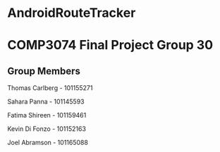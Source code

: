 # AndroidRouteTracker

# COMP3074 Final Project Group 30

## Group Members

Thomas Carlberg - 101155271

Sahara Panna - 101145593

Fatima Shireen - 101159461

Kevin Di Fonzo - 101152163

Joel Abramson - 101165088
